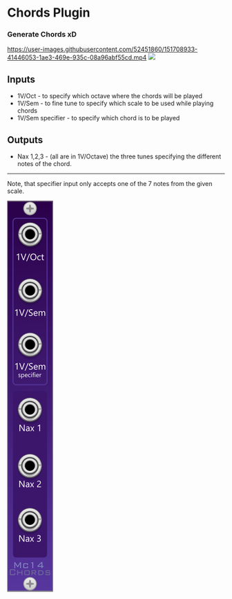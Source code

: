 # Chords Plugin
### Generate Chords xD

https://user-images.githubusercontent.com/52451860/151708933-41446053-1ae3-469e-935c-08a96abf55cd.mp4
[![](https://img.shields.io/discord/872811194170347520?color=%237289da&logoColor=%23424549)](https://discord.gg/hZnHFGvU6W)

## Inputs
* 1V/Oct - to specify which octave where the chords will be played
* 1V/Sem - to fine tune to specify which scale to be used while playing chords
* 1V/Sem specifier - to specify which chord is to be played


## Outputs
* Nax 1,2,3 - (all are in 1V/Octave) the three tunes specifying the different notes of the chord.

---

Note, that specifier input only accepts one of the 7 notes from the given scale.  

![Heya](docs/ChordsUI.png)
